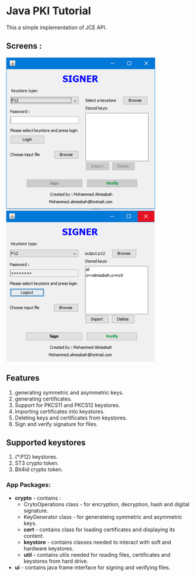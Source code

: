 # Java PKI Tutorial
This a simple implementation of JCE API.

## Screens :
![Drag Racing](signer.PNG) ![Drag Racing](singer_loggedin.PNG)


## Features
1. generating symmetric and asymmetric keys.
2. generating certificates.
3. Support for PKCS11 and PKCS12 keystores.
4. Importing certificates into keystores.
5. Deleting keys and certificates from keystores.
6. Sign and verify signature for files.

## Supported keystores
1. (*.P12) keystores.
2. ST3 crypto token.
3. Bit4id crypto token.

### App Packages:
* **crypto** - contains :
  * CrytoOperations class - for encryption, decryption, hash and digital signature.
  * KeyGenerator class - for generateing symmetric and asymmetric keys.
  * **cert** - contains class for loading certificates and displaying its content.
  * **keystore** - contains classes needed to interact with soft and hardware keystores.
  * **util** - contains utils needed for reading files, certificates and keystores from hard drive.
* **ui** - contains java frame interface for signing and verifying files.




